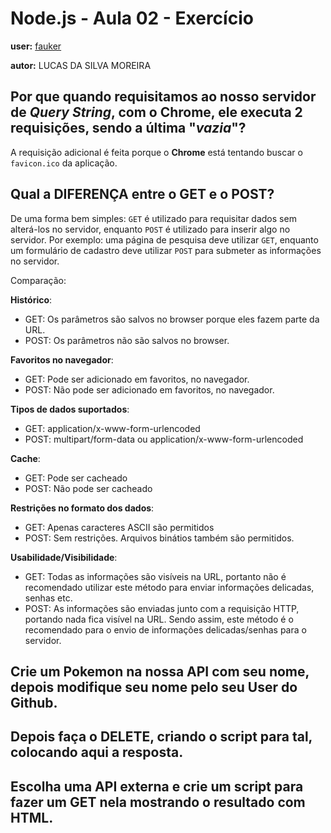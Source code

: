 # Node.js - Aula 02 - Exercício
**user:** [fauker](https://github.com/fauker)

**autor:** LUCAS DA SILVA MOREIRA

## Por que quando requisitamos ao nosso servidor de *Query String*, **com o Chrome**, ele executa 2 requisições, sendo a última "*vazia*"?
A requisição adicional é feita porque o **Chrome** está tentando buscar
o `favicon.ico` da aplicação.

## Qual a DIFERENÇA entre o GET e o POST?
De uma forma bem simples: `GET` é utilizado para requisitar dados sem
alterá-los no servidor, enquanto `POST` é utilizado para inserir algo no
servidor. Por exemplo: uma página de pesquisa deve utilizar `GET`,
enquanto um formulário de cadastro deve utilizar `POST` para submeter as
informações no servidor.

Comparação:

**Histórico**:
- GET: Os parâmetros são salvos no browser porque eles fazem parte da
  URL.
- POST: Os parâmetros não são salvos no browser.

**Favoritos no navegador**:
- GET: Pode ser adicionado em favoritos, no navegador.
- POST: Não pode ser adicionado em favoritos, no navegador.

**Tipos de dados suportados**:
- GET: application/x-www-form-urlencoded
- POST: multipart/form-data ou application/x-www-form-urlencoded

**Cache**:
- GET: Pode ser cacheado
- POST: Não pode ser cacheado

**Restrições no formato dos dados**:
- GET: Apenas caracteres ASCII são permitidos
- POST: Sem restrições. Arquivos binátios também são permitidos.

**Usabilidade/Visibilidade**:
- GET: Todas as informações são visíveis na URL, portanto não é
  recomendado utilizar este método para enviar informações delicadas,
  senhas etc.
- POST: As informações são enviadas junto com a requisição HTTP,
  portando nada fica visível na URL. Sendo assim, este método é o
  recomendado para o envio de informações delicadas/senhas para o
  servidor.

## Crie um Pokemon na nossa API com seu nome, depois modifique seu nome pelo seu User do Github.

## **Depois faça o DELETE**, criando o script para tal, colocando aqui a resposta.

## Escolha uma **API externa** e crie um script para fazer um GET nela **mostrando o resultado com HTML**.

